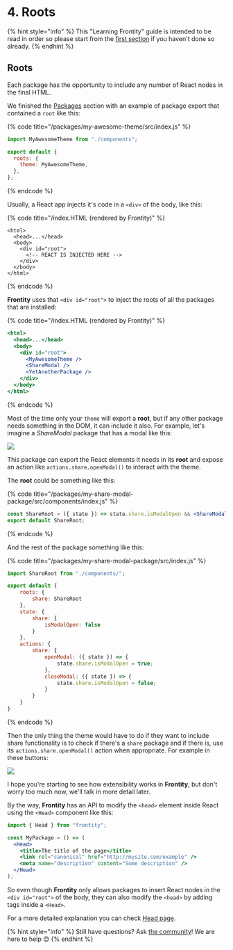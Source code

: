 # 4. Roots

{% hint style="info" %}
This "Learning Frontity" guide is intended to be read in order so please start from the [first section](settings.md) if you haven't done so already.
{% endhint %}

## Roots

Each package has the opportunity to include any number of React nodes in the final HTML.

We finished the [Packages](packages.md) section with an example of package export that contained a `root` like this:

{% code title="/packages/my-awesome-theme/src/index.js" %}
```javascript
import MyAwesomeTheme from "./components";

export default {
  roots: {
    theme: MyAwesomeTheme,
  },
};
```
{% endcode %}

Usually, a React app injects it's code in a `<div>` of the body, like this:

{% code title="/index.HTML \(rendered by Frontity\)" %}
```markup
<html>
  <head>...</head>
  <body>
    <div id="root">
      <!-- REACT IS INJECTED HERE -->
    </div>
  </body>
</html>
```
{% endcode %}

**Frontity** uses that `<div id="root">` to inject the roots of all the packages that are installed:

{% code title="/index.HTML \(rendered by Frontity\)" %}
```jsx
<html>
  <head>...</head>
  <body>
    <div id="root">
      <MyAwesomeTheme />
      <ShareModal />
      <YetAnotherPackage />
    </div>
  </body>
</html>
```
{% endcode %}

Most of the time only your `theme` will export a **root**, but if any other package needs something in the DOM, it can include it also. For example, let's imagine a _ShareModal_ package that has a modal like this:

![](../.gitbook/assets/screenshot-blog-mobile-share%20%281%29%20%286%29.jpg)

This package can export the React elements it needs in its **root** and expose an action like `actions.share.openModal()` to interact with the theme.

The **root** could be something like this:

{% code title="/packages/my-share-modal-package/src/components/index.js" %}
```jsx
const ShareRoot = ({ state }) => state.share.isModalOpen && <ShareModal />;
export default ShareRoot;
```
{% endcode %}

And the rest of the package something like this:

{% code title="/packages/my-share-modal-package/src/index.js" %}
```javascript
import ShareRoot from "./components/";

export default {
    roots: {
        share: ShareRoot
    },
    state: {
        share: {
            isModalOpen: false
        }
    },
    actions: {
        share: {
            openModal: ({ state }) => {
                state.share.isModalOpen = true;
            },
            closeModal: ({ state }) => {
                state.share.isModalOpen = false;
            }
        }
    }
}
```
{% endcode %}

Then the only thing the theme would have to do if they want to include share functionality is to check if there's a `share` package and if there is, use its `actions.share.openModal()` action when appropriate. For example in these buttons:

![](../.gitbook/assets/screenshot-mobile-share%20%288%29%20%284%29.jpg)

I hope you're starting to see how extensibility works in **Frontity**, but don't worry too much now, we'll talk in more detail later.

By the way, **Frontity** has an API to modify the `<head>` element inside React using the `<Head>` component like this:

```jsx
import { Head } from "frontity";

const MyPackage = () => (
  <Head>
    <title>The title of the page</title>
    <link rel="canonical" href="http://mysite.com/example" />
    <meta name="description" content="Some description" />
  </Head>
);
```

So even though **Frontity** only allows packages to insert React nodes in the `<div id="root">` of the body, they can also modify the `<head>` by adding tags inside a `<Head>`.

For a more detailed explanation you can check [Head page](head.md).

{% hint style="info" %}
Still have questions? Ask [the community](https://community.frontity.org/)! We are here to help 😊
{% endhint %}


